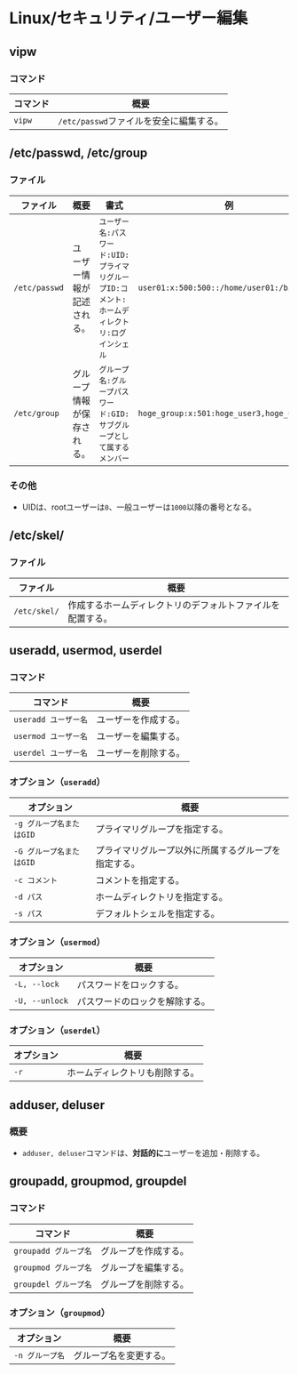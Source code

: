 # Linux/セキュリティ/ユーザー編集

## vipw

### コマンド

| コマンド | 概要                                    |
| -------- | --------------------------------------- |
| `vipw`   | `/etc/passwd`ファイルを安全に編集する。 |

## /etc/passwd, /etc/group

### ファイル

| ファイル      | 概要                       | 書式                                                         | 例                                         |
| ------------- | -------------------------- | ------------------------------------------------------------ | ------------------------------------------ |
| `/etc/passwd` | ユーザー情報が記述される。 | `ユーザー名:パスワード:UID:プライマリグループID:コメント:ホームディレクトリ:ログインシェル` | `user01:x:500:500::/home/user01:/bin/bash` |
| `/etc/group`  | グループ情報が保存される。 | `グループ名:グループパスワード:GID:サブグループとして属するメンバー` | `hoge_group:x:501:hoge_user3,hoge_user2`   |

### その他

- UIDは、rootユーザーは`0`、一般ユーザーは`1000`以降の番号となる。

## /etc/skel/

### ファイル

| ファイル     | 概要                                                       |
| ------------ | ---------------------------------------------------------- |
| `/etc/skel/` | 作成するホームディレクトリのデフォルトファイルを配置する。 |

## useradd, usermod, userdel

### コマンド

| コマンド             | 概要                 |
| -------------------- | -------------------- |
| `useradd ユーザー名` | ユーザーを作成する。 |
| `usermod ユーザー名` | ユーザーを編集する。 |
| `userdel ユーザー名` | ユーザーを削除する。 |

### オプション（`useradd`）

| オプション               | 概要                                                 |
| ------------------------ | ---------------------------------------------------- |
| `-g グループ名またはGID` | プライマリグループを指定する。                       |
| `-G グループ名またはGID` | プライマリグループ以外に所属するグループを指定する。 |
| `-c コメント`            | コメントを指定する。                                 |
| `-d パス`                | ホームディレクトリを指定する。                       |
| `-s パス`                | デフォルトシェルを指定する。                         |

### オプション（`usermod`）

| オプション     | 概要                           |
| -------------- | ------------------------------ |
| `-L, --lock`   | パスワードをロックする。       |
| `-U, --unlock` | パスワードのロックを解除する。 |

### オプション（`userdel`）

| オプション | 概要                           |
| ---------- | ------------------------------ |
| `-r`       | ホームディレクトリも削除する。 |

## adduser, deluser

### 概要

- `adduser, deluser`コマンドは、**対話的に**ユーザーを追加・削除する。

## groupadd, groupmod, groupdel

### コマンド

| コマンド              | 概要                 |
| --------------------- | -------------------- |
| `groupadd グループ名` | グループを作成する。 |
| `groupmod グループ名` | グループを編集する。 |
| `groupdel グループ名` | グループを削除する。 |

### オプション（`groupmod`）

| オプション      | 概要                   |
| --------------- | ---------------------- |
| `-n グループ名` | グループ名を変更する。 |

